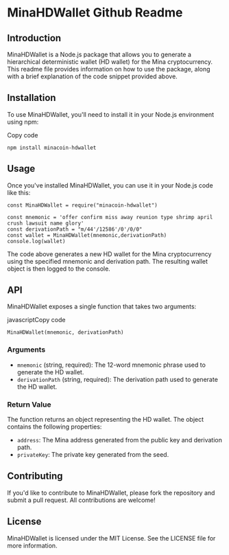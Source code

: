 
# MinaHDWallet Github Readme

## Introduction

MinaHDWallet is a Node.js package that allows you to generate a hierarchical deterministic wallet (HD wallet) for the Mina cryptocurrency. This readme file provides information on how to use the package, along with a brief explanation of the code snippet provided above.

## Installation

To use MinaHDWallet, you'll need to install it in your Node.js environment using npm:

Copy code

`npm install minacoin-hdwallet` 

## Usage

Once you've installed MinaHDWallet, you can use it in your Node.js code like this:



    const MinaHDWallet = require("minacoin-hdwallet")
    
    const mnemonic = 'offer confirm miss away reunion type shrimp april crush lawsuit name glory'
    const derivationPath = "m/44'/12586'/0'/0/0"
    const wallet = MinaHDWallet(mnemonic,derivationPath)
    console.log(wallet)

The code above generates a new HD wallet for the Mina cryptocurrency using the specified mnemonic and derivation path. The resulting wallet object is then logged to the console.

## API

MinaHDWallet exposes a single function that takes two arguments:

javascriptCopy code

    MinaHDWallet(mnemonic, derivationPath)

### Arguments

-   `mnemonic` (string, required): The 12-word mnemonic phrase used to generate the HD wallet.
-   `derivationPath` (string, required): The derivation path used to generate the HD wallet.

### Return Value

The function returns an object representing the HD wallet. The object contains the following properties:

-   `address`: The Mina address generated from the public key and derivation path.
-   `privateKey`: The private key generated from the seed.

## Contributing

If you'd like to contribute to MinaHDWallet, please fork the repository and submit a pull request. All contributions are welcome!

## License

MinaHDWallet is licensed under the MIT License. See the LICENSE file for more information.
